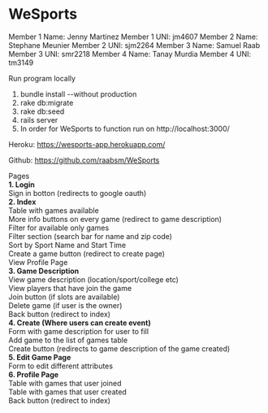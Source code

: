 # WeSports

Member 1 Name: Jenny Martinez
Member 1 UNI: jm4607
Member 2 Name: Stephane Meunier
Member 2 UNI: sjm2264
Member 3 Name: Samuel Raab
Member 3 UNI: smr2218
Member 4 Name: Tanay Murdia
Member 4 UNI: tm3149

Run program locally
1. bundle install --without production
2. rake db:migrate
3. rake db:seed
4. rails server
5. In order for WeSports to function run on http://localhost:3000/

Heroku: https://wesports-app.herokuapp.com/

Github: https://github.com/raabsm/WeSports

Pages </br>
	<b>1. Login </br></b>
		Sign in botton (redirects to google oauth) </br>
	<b>2. Index </br></b>
		Table with games available </br>
		More info buttons on every game (redirect to game description) </br>
		Filter for available only games </br>
		Filter section (search bar for name and zip code) </br>
		Sort by Sport Name and Start Time </br>
		Create a game button (redirect to create page) </br>
		View Profile Page </br>
	<b>3. Game Description </br></b>
		View game description (location/sport/college etc) </br>
		View players that have join the game </br>
		Join button (if slots are available) </br>
		Delete game (if user is the owner) </br>
		Back button (redirect to index) </br>
	<b>4. Create (Where users can create event) </br></b>
		Form with game description for user to fill </br>
		Add game to the list of games table </br>
		Create button (redirects to game description of the game created) </br>
	<b>5. Edit Game Page </br></b>
		Form to edit different attributes </br>
	<b>6. Profile Page </br></b>
		Table with games that user joined </br>
		Table with games that user created </br>
		Back button (redirect to index) </br>
